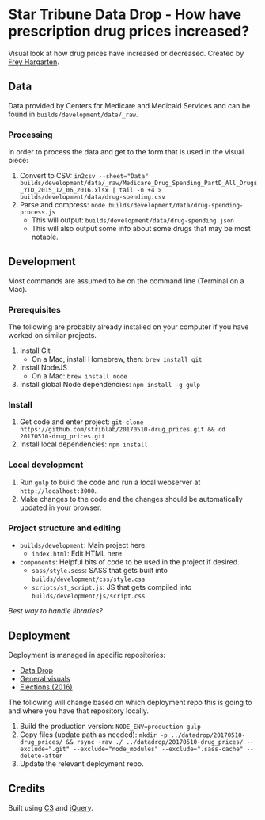 # Star Tribune Data Drop - How have prescription drug prices increased?

Visual look at how drug prices have increased or decreased.  Created by [Frey Hargarten](https://github.com/jeffhargarten).

## Data

Data provided by Centers for Medicare and Medicaid Services and can be found in `builds/development/data/_raw`.

### Processing

In order to process the data and get to the form that is used in the visual piece:

1. Convert to CSV: `in2csv --sheet="Data" builds/development/data/_raw/Medicare_Drug_Spending_PartD_All_Drugs_YTD_2015_12_06_2016.xlsx | tail -n +4 > builds/development/data/drug-spending.csv`
1. Parse and compress: `node builds/development/data/drug-spending-process.js`
    * This will output: `builds/development/data/drug-spending.json`
    * This will also output some info about some drugs that may be most notable.

## Development

Most commands are assumed to be on the command line (Terminal on a Mac).

### Prerequisites

The following are probably already installed on your computer if you have worked on similar projects.

1. Install Git
    * On a Mac, install Homebrew, then: `brew install git`
1. Install NodeJS
    * On a Mac: `brew install node`
1. Install global Node dependencies: `npm install -g gulp`

### Install

1. Get code and enter project: `git clone https://github.com/striblab/20170510-drug_prices.git && cd 20170510-drug_prices.git`
1. Install local dependencies: `npm install`

### Local development

1. Run `gulp` to build the code and run a local webserver at `http://localhost:3000`.
1. Make changes to the code and the changes should be automatically updated in your browser.

### Project structure and editing

* `builds/development`: Main project here.
    * `index.html`: Edit HTML here.
* `components`: Helpful bits of code to be used in the project if desired.
    * `sass/style.scss`: SASS that gets built into `builds/development/css/style.css`
    * `scripts/st_script.js`: JS that gets compiled into `builds/development/js/script.css`

*Best way to handle libraries?*

## Deployment

Deployment is managed in specific repositories:

* [Data Drop](https://github.com/striblab/datadrop)
* [General visuals](https://github.com/striblab/startribune_dataviz)
* [Elections (2016)](https://github.com/striblab/2016election)

The following will change based on which deployment repo this is going to and where you have that repository locally.

1. Build the production version: `NODE_ENV=production gulp`
1. Copy files (update path as needed): `mkdir -p ../datadrop/20170510-drug_prices/ && rsync -rav ./ ../datadrop/20170510-drug_prices/ --exclude=".git" --exclude="node_modules" --exclude=".sass-cache" --delete-after`
1. Update the relevant deployment repo.

## Credits

Built using [C3](https://github.com/masayuki0812/c3) and [jQuery](https://github.com/jquery/jquery).
